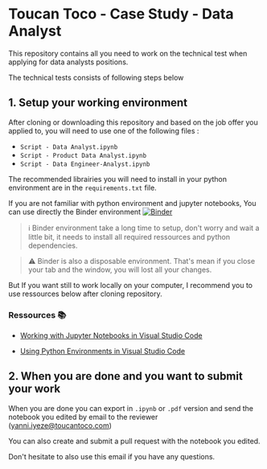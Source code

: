 # Toucan Toco - Case Study - Data Analyst 


This repository contains all you need to work on the technical test when applying for data analysts positions.

The technical tests consists of following steps below


## 1. Setup your working environment

After cloning or downloading this repository and based on the job offer you applied to, you will need to use one of the following files :

- `Script - Data Analyst.ipynb`
- `Script - Product Data Analyst.ipynb`
- `Script - Data Engineer-Analyst.ipynb`

The recommended librairies you will need to install in your python environment are in the `requirements.txt` file.


If you are not familiar with python environment and jupyter notebooks, You can use directly the Binder environment [![Binder](https://mybinder.org/badge_logo.svg)](https://mybinder.org/v2/gh/ToucanToco/data-hiring-case_study-data/HEAD)

> ℹ️ Binder environment take a long time to setup, don't worry and wait a little bit, it needs to install all required ressources and python dependencies.

> ⚠️ Binder is also a disposable environment. That's mean if you close your tab and the window, you will lost all your changes.

But If you want still to work locally on your computer, I recommend you to use ressources below after cloning repository.

### Ressources 📚

- [Working with Jupyter Notebooks in Visual Studio Code](https://code.visualstudio.com/docs/datascience/jupyter-notebooks)

- [Using Python Environments in Visual Studio Code](https://code.visualstudio.com/docs/python/environments)

## 2. When you are done and you want to submit your work

When you are done you can export in `.ipynb` or `.pdf` version and send the notebook you edited by email to the reviewer (yanni.iyeze@toucantoco.com)

You can also create and submit a pull request with the notebook you edited.

Don't hesitate to also use this email if you have any questions.
